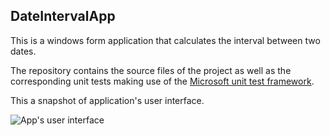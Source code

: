 ## DateIntervalApp
This is a windows form application that calculates the interval between two dates.

The repository contains the source files of the project as well as the corresponding unit tests making use of the [Microsoft unit test framework][1]. 

This a snapshot of application's user interface.

<img src="file://resources/ui.png" alt="App's user interface">


[1]: https://docs.microsoft.com/en-us/dotnet/api/microsoft.visualstudio.testtools.unittesting?redirectedfrom=MSDN&view=mstest-net-1.2.0
 